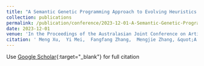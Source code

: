```yaml
---
title: "A Semantic Genetic Programming Approach to Evolving Heuristics for Multi-objective Dynamic Scheduling"
collection: publications
permalink: /publication/conference/2023-12-01-A-Semantic-Genetic-Programming-Approach-to-Evolving-Heuristics-for-Multi-objective-Dynamic-Scheduling
date: 2023-12-01
venue: 'In the Proceedings of the Australasian Joint Conference on Artificial Intelligence (AJCAI)'
citation: ' Meng Xu,  Yi Mei,  Fangfang Zhang,  Mengjie Zhang, &quot;A Semantic Genetic Programming Approach to Evolving Heuristics for Multi-objective Dynamic Scheduling.&quot; In the Proceedings of the Australasian Joint Conference on Artificial Intelligence (AJCAI), 2023.'
---
```

Use [Google Scholar](https://scholar.google.com/scholar?q=A+Semantic+Genetic+Programming+Approach+to+Evolving+Heuristics+for+Multi+objective+Dynamic+Scheduling){:target="_blank"} for full citation